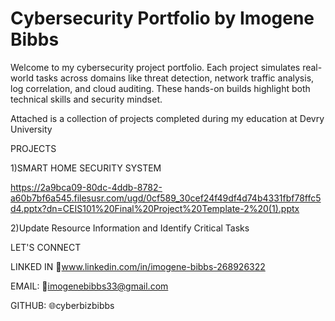 # Cybersecurity Portfolio by Imogene Bibbs
Welcome to my cybersecurity project portfolio. Each project simulates real-world tasks across domains like threat detection, network traffic analysis, log correlation, and cloud auditing. These hands-on builds highlight both technical skills and security mindset.

Attached is a collection of projects completed during my education at Devry University


PROJECTS


1)SMART HOME SECURITY SYSTEM

https://2a9bca09-80dc-4ddb-8782-a60b7bf6a545.filesusr.com/ugd/0cf589_30cef24f49df4d74b4331fbf78ffc5d4.pptx?dn=CEIS101%20Final%20Project%20Template-2%20(1).pptx




2)Update Resource Information and Identify Critical Tasks










LET'S CONNECT

LINKED IN 
💼www.linkedin.com/in/imogene-bibbs-268926322

EMAIL: 
📧imogenebibbs33@gmail.com

GITHUB: 
🌐cyberbizbibbs
